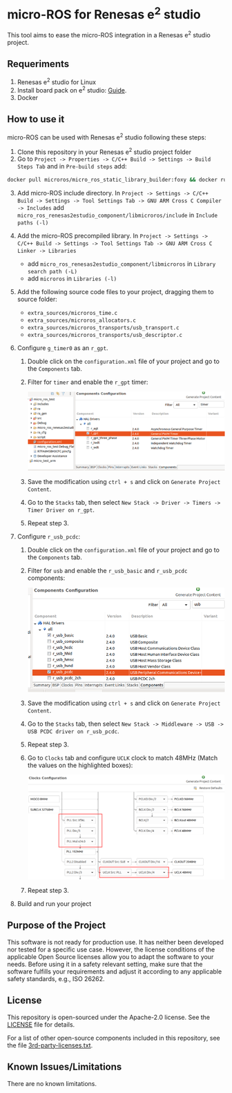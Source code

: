 # micro-ROS for Renesas e<sup>2</sup> studio

This tool aims to ease the micro-ROS integration in a Renesas e<sup>2</sup> studio project.

## Requeriments

1. Renesas e<sup>2</sup> studio for Linux
2. Install board pack on e<sup>2</sup> studio: [Guide](Install_packs.md).
3. Docker
## How to use it

micro-ROS can be used with Renesas e<sup>2</sup> studio following these steps:

1. Clone this repository in your Renesas e<sup>2</sup> studio project folder
2. Go to `Project -> Properties -> C/C++ Build -> Settings -> Build Steps Tab` and in `Pre-build steps` add:

```bash
docker pull microros/micro_ros_static_library_builder:foxy && docker run --rm -v ${TCINSTALL}:/toolchain -v ${workspace_loc:/${ProjName}}:/project --env MICROROS_LIBRARY_FOLDER=micro_ros_renesas2estudio_component microros/micro_ros_static_library_builder:foxy "${cross_toolchain_flags}"
```

3. Add micro-ROS include directory. In `Project -> Settings -> C/C++ Build -> Settings -> Tool Settings Tab -> GNU ARM Cross C Compiler -> Includes` add `micro_ros_renesas2estudio_component/libmicroros/include` in `Include paths (-l)`
4. Add the micro-ROS precompiled library. In `Project -> Settings -> C/C++ Build -> Settings -> Tool Settings Tab -> GNU ARM Cross C Linker -> Libraries`
      - add `micro_ros_renesas2estudio_component/libmicroros` in `Library search path (-L)`
      - add `microros` in `Libraries (-l)`
5. Add the following source code files to your project, dragging them to source folder:
      - `extra_sources/microros_time.c`
      - `extra_sources/microros_allocators.c`
      - `extra_sources/microros_transports/usb_transport.c`
      - `extra_sources/microros_transports/usb_descriptor.c`
6. Configure `g_timer0` as an `r_gpt`.
   1. Double click on the `configuration.xml` file of your project and go to the `Components` tab.
   2. Filter for `timer` and enable the `r_gpt` timer:
   
      ![image](.images/Enable_timer.png)

   3. Save the modification using `ctrl + s` and click on `Generate Project Content`.
   4. Go to the `Stacks` tab, then select `New Stack -> Driver -> Timers -> Timer Driver on r_gpt`.
   5. Repeat step 3.

7. Configure `r_usb_pcdc`:
   1. Double click on the `configuration.xml` file of your project and go to the `Components` tab.
   2. Filter for `usb` and enable the `r_usb_basic` and `r_usb_pcdc` components:

      ![image](.images/Enable_usb.png)

   3. Save the modification using `ctrl + s` and click on `Generate Project Content`.
   4. Go to the `Stacks` tab, then select `New Stack -> Middleware -> USB -> USB PCDC driver on r_usb_pcdc`.
   5. Repeat step 3.
   6. Go to `Clocks` tab and configure `UCLK` clock to match 48MHz (Match the values on the highlighted boxes):

      ![image](.images/Configure_usb_clock.png)

   7. Repeat step 3.

8. Build and run your project

## Purpose of the Project

This software is not ready for production use. It has neither been developed nor
tested for a specific use case. However, the license conditions of the
applicable Open Source licenses allow you to adapt the software to your needs.
Before using it in a safety relevant setting, make sure that the software
fulfills your requirements and adjust it according to any applicable safety
standards, e.g., ISO 26262.

## License

This repository is open-sourced under the Apache-2.0 license. See the [LICENSE](LICENSE) file for details.

For a list of other open-source components included in this repository,
see the file [3rd-party-licenses.txt](3rd-party-licenses.txt).

## Known Issues/Limitations

There are no known limitations.
